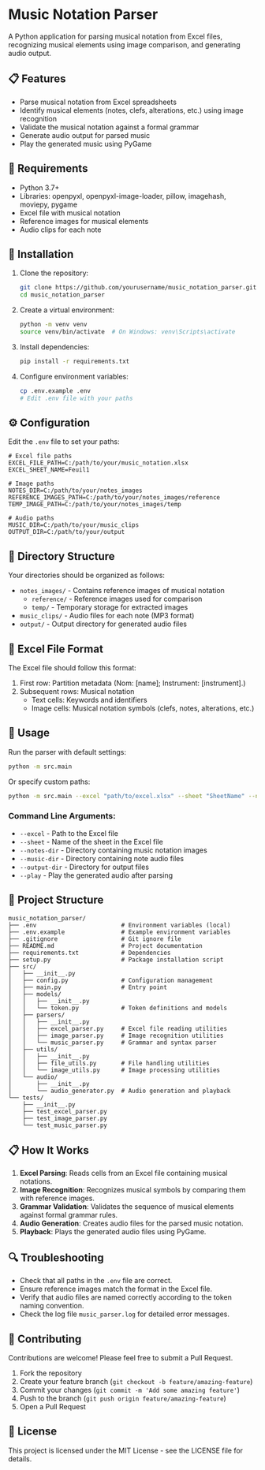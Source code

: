 # Music Notation Parser

A Python application for parsing musical notation from Excel files, recognizing musical elements using image comparison, and generating audio output.

## 📋 Features

- Parse musical notation from Excel spreadsheets
- Identify musical elements (notes, clefs, alterations, etc.) using image recognition
- Validate the musical notation against a formal grammar
- Generate audio output for parsed music
- Play the generated music using PyGame

## 🔧 Requirements

- Python 3.7+
- Libraries: openpyxl, openpyxl-image-loader, pillow, imagehash, moviepy, pygame
- Excel file with musical notation
- Reference images for musical elements
- Audio clips for each note

## 🚀 Installation

1. Clone the repository:
   ```bash
   git clone https://github.com/yourusername/music_notation_parser.git
   cd music_notation_parser
   ```

2. Create a virtual environment:
   ```bash
   python -m venv venv
   source venv/bin/activate  # On Windows: venv\Scripts\activate
   ```

3. Install dependencies:
   ```bash
   pip install -r requirements.txt
   ```

4. Configure environment variables:
   ```bash
   cp .env.example .env
   # Edit .env file with your paths
   ```

## ⚙️ Configuration

Edit the `.env` file to set your paths:

```
# Excel file paths
EXCEL_FILE_PATH=C:/path/to/your/music_notation.xlsx
EXCEL_SHEET_NAME=Feuil1

# Image paths
NOTES_DIR=C:/path/to/your/notes_images
REFERENCE_IMAGES_PATH=C:/path/to/your/notes_images/reference
TEMP_IMAGE_PATH=C:/path/to/your/notes_images/temp

# Audio paths
MUSIC_DIR=C:/path/to/your/music_clips
OUTPUT_DIR=C:/path/to/your/output
```

## 📂 Directory Structure

Your directories should be organized as follows:

- `notes_images/` - Contains reference images of musical notation
  - `reference/` - Reference images used for comparison
  - `temp/` - Temporary storage for extracted images
- `music_clips/` - Audio files for each note (MP3 format)
- `output/` - Output directory for generated audio files

## 📝 Excel File Format

The Excel file should follow this format:

1. First row: Partition metadata (Nom: [name]; Instrument: [instrument].)
2. Subsequent rows: Musical notation
   - Text cells: Keywords and identifiers
   - Image cells: Musical notation symbols (clefs, notes, alterations, etc.)

## 🎵 Usage

Run the parser with default settings:

```bash
python -m src.main
```

Or specify custom paths:

```bash
python -m src.main --excel "path/to/excel.xlsx" --sheet "SheetName" --notes-dir "path/to/notes" --music-dir "path/to/music" --output-dir "path/to/output" --play
```

### Command Line Arguments:

- `--excel` - Path to the Excel file
- `--sheet` - Name of the sheet in the Excel file
- `--notes-dir` - Directory containing music notation images
- `--music-dir` - Directory containing note audio files
- `--output-dir` - Directory for output files
- `--play` - Play the generated audio after parsing

## 🧩 Project Structure

```
music_notation_parser/
├── .env                        # Environment variables (local)
├── .env.example                # Example environment variables
├── .gitignore                  # Git ignore file
├── README.md                   # Project documentation
├── requirements.txt            # Dependencies
├── setup.py                    # Package installation script
├── src/
│   ├── __init__.py
│   ├── config.py               # Configuration management
│   ├── main.py                 # Entry point
│   ├── models/
│   │   ├── __init__.py
│   │   └── token.py            # Token definitions and models
│   ├── parsers/
│   │   ├── __init__.py
│   │   ├── excel_parser.py     # Excel file reading utilities
│   │   ├── image_parser.py     # Image recognition utilities
│   │   └── music_parser.py     # Grammar and syntax parser
│   ├── utils/
│   │   ├── __init__.py
│   │   ├── file_utils.py       # File handling utilities
│   │   └── image_utils.py      # Image processing utilities
│   └── audio/
│       ├── __init__.py
│       └── audio_generator.py  # Audio generation and playback
└── tests/
    ├── __init__.py
    ├── test_excel_parser.py
    ├── test_image_parser.py
    └── test_music_parser.py
```

## 📋 How It Works

1. **Excel Parsing**: Reads cells from an Excel file containing musical notations.
2. **Image Recognition**: Recognizes musical symbols by comparing them with reference images.
3. **Grammar Validation**: Validates the sequence of musical elements against formal grammar rules.
4. **Audio Generation**: Creates audio files for the parsed music notation.
5. **Playback**: Plays the generated audio files using PyGame.

## 🔍 Troubleshooting

- Check that all paths in the `.env` file are correct.
- Ensure reference images match the format in the Excel file.
- Verify that audio files are named correctly according to the token naming convention.
- Check the log file `music_parser.log` for detailed error messages.

## 🤝 Contributing

Contributions are welcome! Please feel free to submit a Pull Request.

1. Fork the repository
2. Create your feature branch (`git checkout -b feature/amazing-feature`)
3. Commit your changes (`git commit -m 'Add some amazing feature'`)
4. Push to the branch (`git push origin feature/amazing-feature`)
5. Open a Pull Request

## 📄 License

This project is licensed under the MIT License - see the LICENSE file for details.
